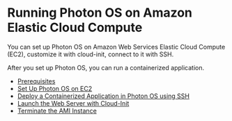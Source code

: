 # Running Photon OS on Amazon Elastic Cloud Compute

You can set up Photon OS on Amazon Web Services Elastic Cloud Compute (EC2), customize it with cloud-init, connect to it with SSH.

After you set up Photon OS, you can run a containerized application.

- [Prerequisites](photon_os_ecc_prerequisites.md)
- [Set Up Photon OS on EC2](set-up-PhotonOS-on-ec2.md)
- [Deploy a Containerized Application in Photon OS using SSH](deploying-a-containerized-application-in-photon-os-ssh.md)
- [Launch the Web Server with Cloud-Init](launch-web-server-with-cloud-init.md)
- [Terminate the AMI Instance](terminate-the-ami-instance.md)
 
